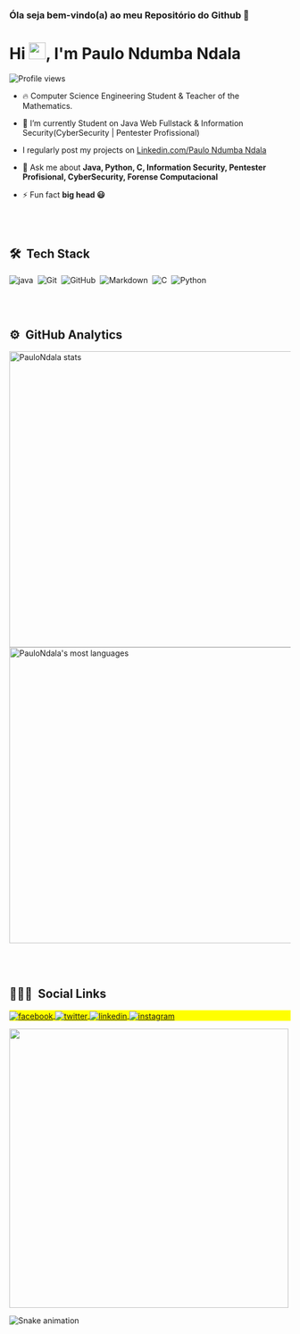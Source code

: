 ### Óla seja bem-vindo(a) ao meu Repositório do Github 👋
<h1 align="left">Hi <img src="https://raw.githubusercontent.com/kaueMarques/kaueMarques/master/hi.gif" width="30px">, I'm Paulo Ndumba Ndala</h1>
<p align="left"> <img src="https://komarev.com/ghpvc/?username=PauloNdala&color=yellow" alt="Profile views" /> </p>

- 🔥 Computer Science Engineering Student & Teacher of the Mathematics.

- 🔭 I’m currently Student on Java Web Fullstack & Information Security(CyberSecurity | Pentester Profissional)

-  I regularly post my projects on [Linkedin.com/Paulo Ndumba Ndala](https://https://www.linkedin.com/in/paulo-ndumba-ndala-163a811a3?lipi=urn%3Ali%3Apage%3Ad_flagship3_profile_view_base_contact_details%3B37vrBQhvRICiMbdcdy84pQ%3D%3D)

- 💬 Ask me about **Java, Python, C, Information Security, Pentester Profisional, CyberSecurity, Forense Computacional**

- ⚡ Fun fact **big head 😃**

<br><br>

## 🛠 &nbsp;Tech Stack

![java](https://img.shields.io/badge/Java-ED8B00?style=for-the-badge&logo=java&logoColor=white)&nbsp;
![Git](https://img.shields.io/badge/-Git-05122A?style=flat&logo=Git)&nbsp;
![GitHub](https://img.shields.io/badge/GitHub-100000?style=for-the-badge&logo=github&logoColor=white)&nbsp;
![Markdown](https://img.shields.io/badge/Markdown-000000?style=for-the-badge&logo=markdown&logoColor=white)&nbsp;
![C](https://img.shields.io/badge/C-00599C?style=for-the-badge&logo=c&logoColor=white)&nbsp;
![Python](https://img.shields.io/badge/Python-14354C?style=for-the-badge&logo=python&logoColor=white)&nbsp;


<br><br>

## ⚙️ &nbsp;GitHub Analytics

<p align="left">
<img width="530em" src="https://github-readme-stats.vercel.app/api?username=PauloNdala&show_icons=true&theme=vision-friendly-dark" alt="PauloNdala stats"/>
<img width="530em" src="https://github-readme-stats.vercel.app/api/top-langs/?username=PauloNdala&layout=compact&theme=vision-friendly-dark" alt="PauloNdala's most languages"/>
</p>

<br><br>

## 👨🏽‍🦲 &nbsp;Social Links

<p align="left" style="background:yellow">
<a href="https://facebook.com/Paulo Ndala Frere" target="_blank">
  <img align="center" src="https://img.shields.io/badge/-Paulo Ndala Frere-1877F2?style=for-the-badge&logo=facebook&logoColor=white" alt="facebook"/>
</a>
<a href="https://twitter.com/HackingWakanda" target="_blank">
  <img align="center" src="https://img.shields.io/badge/-HackingWakanda-05122A?style=flat&logo=twitter" alt="twitter"/>  
</a>
<a href="https://linkedin.com/in/https://www.linkedin.com/in/paulo-ndumba-ndala-163a811a3?lipi=urn%3Ali%3Apage%3Ad_flagship3_profile_view_base_contact_details%3B37vrBQhvRICiMbdcdy84pQ%3D%3D" target="_blank">
  <img align="center" src="https://img.shields.io/badge/-Paulo Ndumba Ndala-05122A?style=flat&logo=linkedin" alt="linkedin"/>
</a>
<a href="https://instagram.com/paulondumbandala" target="_blank">
 <img align="center" src="https://img.shields.io/badge/-paulondumbandala-05122A?style=flat&logo=instagram" alt="instagram"/>
</a>
</p>

<img width="500em" src="https://github-readme-twitter-gazf.vercel.app/api?id=HackingWakanda&layout=wide&show_reply=off&show_retweet=off" />

![Snake animation](https://github.com/PauloNdala/PauloNdala/blob/output/github-contribution-grid-snake.svg)
 


